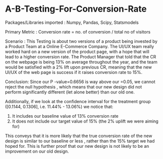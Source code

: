 # A-B-Testing-For-Conversion-Rate

Packages/Libraries imported :
Numpy, Pandas, Scipy, Statsmodels

Primary Metric : Conversion rate = no. of conversion / total no of visitors

Scenario :
This Testing is about two versions of a product being invested by a Product Team at a Online E-Commerce Company. The UI/UX team really worked hard on a new version of the product page, with a hope that will lead to a higher conversion rate. The Product Manager that told that the CR on the webpage is being 13% on average throughout the year, and the team would be satisfied with a 2% lift upon previous CR, meaning that the new UI/UX of the web page is success if it raises conversion rate to 15%.

Conclusion:
Since our P -value=0.6656 is way above our =0.05, we cannot reject the null hypothesis , which means that our new design did not perform significantly different (let alone better) than our old one.

Additionally, if we look at the confidence interval for the treatment group ([0.1144, 0.1306], i.e. 11.44% - 13.06%) we notice that:

1. It includes our baseline value of 13% conversion rate
2. It does not include our target value of 15% (the 2% uplift we were aiming for)

This conveys that it is more likely that the true conversion rate of the new design is similar to our baseline or less , rather than the 15% target we had hoped for. This is further proof that our new design is not likely to be an improvement on our old design.
